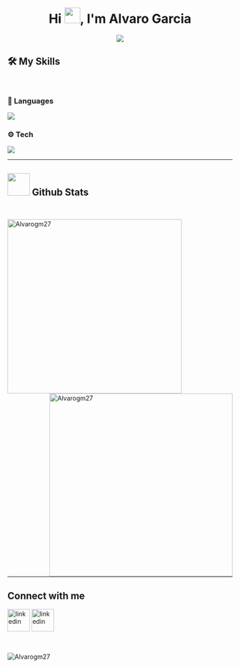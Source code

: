<h1 align="center">Hi <img src="https://media.giphy.com/media/hvRJCLFzcasrR4ia7z/giphy.gif" width="35">, I'm Alvaro Garcia</h1>
<p align="center">
  <a href="https://github.com/DenverCoder1/readme-typing-svg"><img src="https://readme-typing-svg.herokuapp.com?font=Time+New+Roman&color=%23C8BE25&size=25&center=true&vCenter=true&width=600&height=100&lines=Currently+Studying+ASIR;Living+In+Granada+🇪🇸;Enthusiastic+Programmer"></a>
</p>


## 🛠️ My Skills


<br>

### 📝 Languages


  <a href="https://skillicons.dev">
    <img src="https://skillicons.dev/icons?i=html,css,bash,ruby,php" />
  </a>

</div>
<div align="rigth">
  
### ⚙️ Tech


  <a href="https://skillicons.dev">
    <img src="https://skillicons.dev/icons?i=git,vscode,windows,linux,notion" />
  </a>

<br>  

<hr width="100%" >

## <picture> <img src = "https://github.com/Alvarogm27/Images/blob/main/Statistics.gif" width = 50px>  </picture> Github Stats
<br>
<p>
 <img align="left" src="https://github-readme-stats.vercel.app/api/top-langs?username=Alvarogm27&langs_count=10&show_icons=true&locale=en&layout=compact&theme=chartreuse-dark" alt="Alvarogm27" width="390"/>
</p>
<p>
  <img align="right" src="https://github-readme-stats.vercel.app/api?username=Alvarogm27&show_icons=true&locale=en&theme=chartreuse-dark" alt="Alvarogm27" width="410"/>
</p>
<br><br><br><br><br><br><br><br><br><br>

<hr width="100%" >

## Connect with me

<p align="left">
<a href="https://www.linkedin.com/in/%C3%A1lvaro-garc%C3%ADa-m%C3%A1rquez-b3487330a/"><img src="https://github.com/TheDudeThatCode/TheDudeThatCode/blob/master/Assets/Linkedin.svg" alt="linkedin" width="50"></a>
<a href="mailto:alvarogarciamarquez.ccg@gmail.com"><img src="https://github.com/TheDudeThatCode/TheDudeThatCode/blob/master/Assets/Gmail.svg" alt="linkedin" width="50"></a>
</p>
<br>
<p align="left"> <img src="https://komarev.com/ghpvc/?username=Alvarogm27&label=Profile%20views&color=0e75b6&style=flat" alt="Alvarogm27" /> </p>




